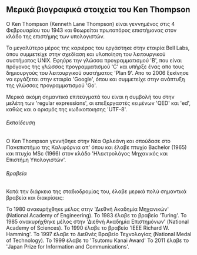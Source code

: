 ## Μερικά βιογραφικά στοιχεία του Ken Thompson

O Ken Thompson (Kenneth Lane Thompson) είναι γεννημένος στις 4 Φεβρουαρίου του 1943 και θεωρείται πρωτοπόρος επιστήμονας στον κλάδο της επιστήμης των υπολογιστών. 

Το μεγαλύτερο μέρος της καριέρας του εργάστηκε στην εταιρία Bell Labs, όπου συμμετείχε στην σχεδίαση και υλοποίηση του λειτουργικού συστήματος UNIX. Εφηύρε την γλώσσα προγραμματισμού 'B', που είναι πρόγονος της γλώσσας προγραμματισμού 'C' και υπήρξε ένας απο τους δημιουργούς του λειτουργικού συστήματος 'Plan 9'. Απο το 2006 ξεκίνησε να εργάζεται στην εταιρία 'Google', όπου και συμμετείχε στην ανάπτυξη της γλώσσας προγραμματισμού 'Go'.

Μερικά ακόμη σημαντικά επιτεύγματά του είναι η συμβολή του στην μελέτη των 'regular expressions', οι επεξεργαστές κειμένων 'QED' και 'ed', καθώς και ο ορισμός της κωδικοποιησης 'UTF-8'. 

###### Εκπαίδευση
Ο Ken Thompson γεννήθηκε στην Νέα Ορλεάνη και σπούδασε στο Πανεπιστήμιο της Καλιφόρνια απ' όπου και έλαβε πτυχίο Bachelor (1965) και πτυχίο MSc (1966) στον κλάδο 'Ηλεκτρολόγος Μηχανικός και Επιστήμη Υπολογιστών'. 

###### Βραβεία
Κατά την διάρκεια της σταδιοδρομίας του, έλαβε μερικά πολύ σημαντικά βραβεία και διακρίσεις:

Το 1980 ανακυρήχθηκε μέλος στην 'Διεθνή Ακαδημία Μηχανικών' (National Academy of Engineering).
Το 1983 έλαβε το βραβείο 'Turing'.
To 1985 ανακυρήχθηκε μέλος στην 'Διεθνή Ακαδημία Επιστημόνων' (National Academy of Sciences).
Το 1990 έλαβε το βραβείο 'IEEE Richard W. Hamming'.
Το 1997 έλαβε το Διεθνές Βραβείο Τεχνολογίας (National Medal of Technology).
Το 1999 έλαβε το 'Tsutomu Kanai Award'
Το 2011 έλαβε το 'Japan Prize for Information and Communications'.




